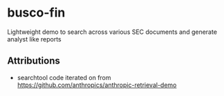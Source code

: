 # busco-fin
Lightweight demo to search across various SEC documents and generate analyst like reports

## Attributions
- searchtool code iterated on from https://github.com/anthropics/anthropic-retrieval-demo
